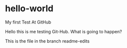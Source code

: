 # hello-world
My first Test At GitHub

Hello this is me testing Git-Hub. What is going to happen?

This is the file in the branch readme-edits
